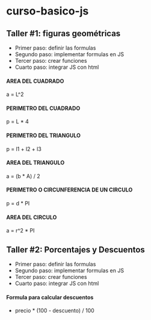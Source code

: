# curso-basico-js

## Taller #1: figuras geométricas

- Primer paso: definir las formulas
- Segundo paso: implementar formulas en JS
- Tercer paso: crear funciones
- Cuarto paso: integrar JS con html

#### AREA DEL CUADRADO
a = L^2

#### PERIMETRO DEL CUADRADO
p = L * 4

#### PERIMETRO DEL TRIANGULO
p = l1 + l2 + l3
#### AREA DEL TRIANGULO
a = (b * A) / 2

#### PERIMETRO O CIRCUNFERENCIA DE UN CIRCULO
p = d * PI
#### AREA DEL CIRCULO
a = r^2 * PI


## Taller #2: Porcentajes y Descuentos
- Primer paso: definir las formulas
- Segundo paso: implementar formulas en JS
- Tercer paso: crear funciones
- Cuarto paso: integrar JS con html

#### Formula para calcular descuentos
- precio * (100 - descuento) / 100
